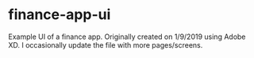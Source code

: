 # finance-app-ui
Example UI of a finance app. Originally created on 1/9/2019 using Adobe XD. I occasionally update the file with more pages/screens.
